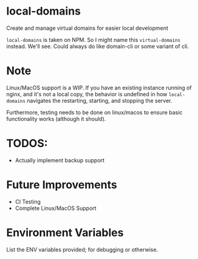 # local-domains

Create and manage virtual domains for easier local development

`local-domains` is taken on NPM. So I might name this `virtual-domains` instead. We'll see. Could always do
like domain-cli or some variant of cli.

# Note
Linux/MacOS support is a WIP. If you have an existing instance running of nginx, and it's not a local copy,
the behavior is undefined in how `local-domains` navigates the restarting, starting, and stopping the
server.

Furthermore, testing needs to be done on linux/macos to ensure basic functionality works (although it should).

# TODOS:
- Actually implement backup support

# Future Improvements

- CI Testing
- Complete Linux/MacOS Support

# Environment Variables

List the ENV variables provided; for debugging or otherwise.
